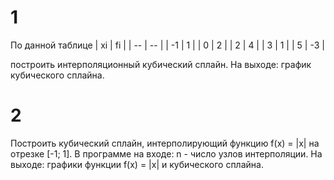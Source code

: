 # 1
По данной таблице
| xi | fi |
| -- | -- |
| -1 | 1  |
| 0  | 2  |
| 2  | 4  |
| 3  | 1  |
| 5  | -3  |

построить интерполяционный кубический сплайн. 
На выходе: график кубического сплайна.

# 2
Построить кубический сплайн, интерполирующий функцию f(x) = |x| на отрезке [-1; 1]. 
В программе на входе: n - число узлов интерполяции.
На выходе: графики функции f(x) = |x| и кубического сплайна.
